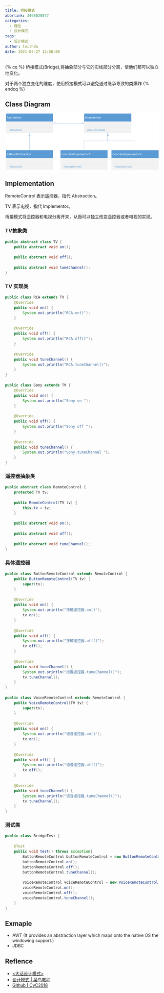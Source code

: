 ```yaml
---
title: 桥接模式
abbrlink: 3468020877
categories:
  - 理论
  - 设计模式
tags:
  - 设计模式
author: leithda
date: 2021-05-27 12:50:00
---
```


{% cq %}
桥接模式(Bridge),将抽象部分与它的实线部分分离，使他们都可以独立地变化。  

对于两个独立变化的维度，使用桥接模式可以避免通过继承导致的类爆炸
{% endcq %}

<!-- More -->

## Class Diagram
![](设计模式-桥接模式/桥接模式.png)

## Implementation
RemoteControl 表示遥控器，指代 Abstraction。

TV 表示电视，指代 Implementor。

桥接模式将遥控器和电视分离开来，从而可以独立改变遥控器或者电视的实现。


### TV抽象类
```java
public abstract class TV {
    public abstract void on();

    public abstract void off();

    public abstract void tuneChannel();
}
```

### TV 实现类
```java
public class RCA extends TV {
    @Override
    public void on() {
        System.out.println("RCA.on()");
    }

    @Override
    public void off() {
        System.out.println("RCA.off()");
    }

    @Override
    public void tuneChannel() {
        System.out.println("RCA.tuneChannel()");
    }
}

public class Sony extends TV {
    @Override
    public void on() {
        System.out.println("Sony on ");
    }

    @Override
    public void off() {
        System.out.println("Sony off ");
    }

    @Override
    public void tuneChannel() {
        System.out.println("Sony.tuneChannel ");
    }
}
```

### 遥控器抽象类
```java
public abstract class RemoteControl {
    protected TV tv;

    public RemoteControl(TV tv) {
        this.tv = tv;
    }

    public abstract void on();

    public abstract void off();

    public abstract void tuneChannel();
}
```

### 具体遥控器
```java
public class ButtonRemoteControl extends RemoteControl {
    public ButtonRemoteControl(TV tv) {
        super(tv);
    }

    @Override
    public void on() {
        System.out.println("按键遥控器.on()");
        tv.on();
    }

    @Override
    public void off() {
        System.out.println("按键遥控器.off()");
        tv.off();
    }

    @Override
    public void tuneChannel() {
        System.out.println("按键遥控器.tuneChannel()");
        tv.tuneChannel();
    }
}

public class VoiceRemoteControl extends RemoteControl {
    public VoiceRemoteControl(TV tv) {
        super(tv);
    }

    @Override
    public void on() {
        System.out.println("语音遥控器.on()");
        tv.on();
    }

    @Override
    public void off() {
        System.out.println("语音遥控器.off()");
        tv.off();
    }

    @Override
    public void tuneChannel() {
        System.out.println("语音遥控器.tuneChannel()");
        tv.tuneChannel();
    }
}
```

### 测试类
```java
public class BridgeTest {

    @Test
    public void test() throws Exception{
        ButtonRemoteControl buttonRemoteControl = new ButtonRemoteControl(new RCA());
        buttonRemoteControl.on();
        buttonRemoteControl.off();
        buttonRemoteControl.tuneChannel();

        VoiceRemoteControl voiceRemoteControl = new VoiceRemoteControl(new Sony());
        voiceRemoteControl.on();
        voiceRemoteControl.off();
        voiceRemoteControl.tuneChannel();
    }
}
```

## Exmaple
- AWT (It provides an abstraction layer which maps onto the native OS the windowing support.)
- JDBC

## Reflence
- [<大话设计模式>](https://book.douban.com/subject/2334288/)
- [设计模式 | 菜鸟教程](https://www.runoob.com/design-pattern/design-pattern-tutorial.html)
- [Github | CyC2018](https://github.com/CyC2018/CS-Notes/blob/master/notes/%E8%AE%BE%E8%AE%A1%E6%A8%A1%E5%BC%8F%20-%20%E7%9B%AE%E5%BD%95.md)
